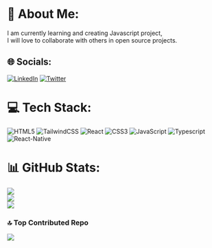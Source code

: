 # 💫 About Me:
I am currently learning and creating Javascript project, <br>I will love to collaborate with others in open source projects.


## 🌐 Socials:
[![LinkedIn](https://img.shields.io/badge/LinkedIn-%230077B5.svg?logo=linkedin&logoColor=white)](https://linkedin.com/in//motunrayoAdeneye ) [![Twitter](https://img.shields.io/badge/Twitter-%231DA1F2.svg?logo=Twitter&logoColor=white)](https://twitter.com/motunadeneye) 

# 💻 Tech Stack:
![HTML5](https://img.shields.io/badge/html5-%FF0000.svg?style=for-the-badge&logo=html5&logoColor=white)
![TailwindCSS](https://img.shields.io/badge/tailwindcss-%2338B2AC.svg?style=for-the-badge&logo=tailwind-css&logoColor=white)
![React](https://img.shields.io/badge/react-%2320232a.svg?style=for-the-badge&logo=react&logoColor=%2361DAFB)
![CSS3](https://img.shields.io/badge/css3-%231572B6.svg?style=for-the-badge&logo=css3&logoColor=white)
![JavaScript](https://img.shields.io/badge/javascript-%23323330.svg?style=for-the-badge&logo=javascript&logoColor=%23F7DF1E)
![Typescript](https://img.shields.io/badge/typescript-%23323440.svg?style=for-the-badge&logo=typescript&logoColor=%23F7DF1E)
![React-Native](https://img.shields.io/badge/reactnative-%23323330.svg?style=for-the-badge&logo=react-native&logoColor=%23F7DF1E)
# 📊 GitHub Stats:
![](https://github-readme-stats.vercel.app/api?username=motuncoded&theme=dark&hide_border=false&include_all_commits=false&count_private=false)<br/>
![](https://github-readme-streak-stats.herokuapp.com/?user=motuncoded&theme=dark&hide_border=false)<br/>
![](https://github-readme-stats.vercel.app/api/top-langs/?username=motuncoded&theme=dark&hide_border=false&include_all_commits=false&count_private=false&layout=compact)



### 🔝 Top Contributed Repo
![](https://github-contributor-stats.vercel.app/api?username=motuncoded&limit=5&theme=dark&combine_all_yearly_contributions=true)




<!-- Proudly created with GPRM ( https://gprm.itsvg.in ) -->
